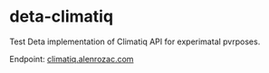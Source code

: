 # deta-climatiq
Test Deta implementation of Climatiq API for experimatal pvrposes.

Endpoint: [climatiq.alenrozac.com](https://climatiq.alenrozac.com)

